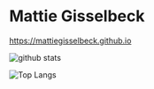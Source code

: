 # Mattie Gisselbeck

https://mattiegisselbeck.github.io


![github stats](https://github-readme-stats.vercel.app/api?username=mattiegisselbeck&show_icons=true)

![Top Langs](https://github-readme-stats.vercel.app/api/top-langs/?username=mattiegisselbeck&langs_count=5)

 
